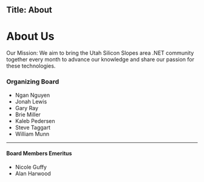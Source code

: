 Title: About
---
# About Us
Our Mission: We aim to bring the Utah Silicon Slopes area .NET community together every month to advance our knowledge and share our passion for these technologies.

### Organizing Board
- Ngan Nguyen
- Jonah Lewis
- Gary Ray
- Brie Miller
- Kaleb Pedersen
- Steve Taggart
- William Munn

---
#### Board Members Emeritus
- Nicole Guffy
- Alan Harwood
